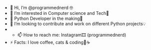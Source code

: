 - 👋 Hi, I’m @programmednerd 🤓
- 👀 I’m interested in Computer science and Tech👾
- 🌱 Python Developer in the making🐍
- 💞️ I’m looking to contribute and work on different Python projects💡
- - 📫 How to reach me: Instagram🎞️ (programmednerd)
- ⚡ Facts: I love coffee, cats & coding🥰☕️
  
<!---
programmednerd/programmednerd is a ✨ special ✨ repository because its `README.md` (this file) appears on your GitHub profile.
You can click the Preview link to take a look at your changes.
--->
